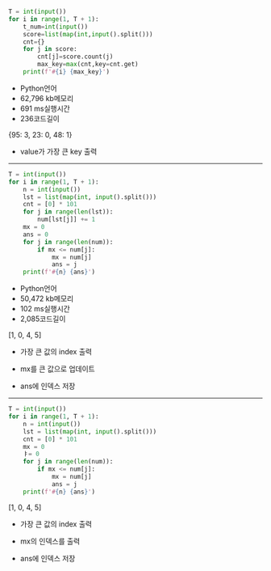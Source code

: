 ```python
T = int(input())
for i in range(1, T + 1):
    t_num=int(input())
    score=list(map(int,input().split()))
    cnt={}   
    for j in score:
        cnt[j]=score.count(j)
        max_key=max(cnt,key=cnt.get)
    print(f'#{i} {max_key}')
```

- Python언어
- 62,796 kb메모리
- 691 ms실행시간
- 236코드길이

{95: 3, 23: 0, 48: 1}

- value가 가장 큰 key 출력

---

```python
T = int(input())
for i in range(1, T + 1):
    n = int(input())
    lst = list(map(int, input().split()))
    cnt = [0] * 101
    for j in range(len(lst)):
        num[lst[j]] += 1
    mx = 0
    ans = 0
    for j in range(len(num)):
        if mx <= num[j]:
            mx = num[j]
            ans = j
    print(f'#{n} {ans}')
```

- Python언어
- 50,472 kb메모리
- 102 ms실행시간
- 2,085코드길이

[1, 0, 4, 5]

- 가장 큰 값의 index 출력

- mx를 큰 값으로 업데이트

- ans에 인덱스 저장

---

```python
T = int(input())
for i in range(1, T + 1):
    n = int(input())
    lst = list(map(int, input().split()))
    cnt = [0] * 101
    mx = 0
    ㅑ= 0
    for j in range(len(num)):
        if mx <= num[j]:
            mx = num[j]
            ans = j
    print(f'#{n} {ans}')
```

[1, 0, 4, 5]

- 가장 큰 값의 index 출력

- mx의 인덱스를 출력

- ans에 인덱스 저장
